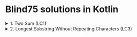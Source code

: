 # Blind75 solutions in Kotlin

<details>
  <summary>1. Two Sum (LC1)</summary>

  ```kt
  fun twoSumHashMap(nums: IntArray, target: Int): IntArray {
      val cache = HashMap<Int, Int>()
      for ((i, value) in nums.withIndex()) {
          val existing = cache[target - value]
          if (existing != null) return intArrayOf(existing, i)
          else cache.put(value, i)
      }

      return intArrayOf()
  }
  ```
</details>


<details>
  <summary>2. Longest Substring Without Repeating Characters (LC3)</summary>  
  
  > Sliding window. The idea is to extend right until we meet a duplicate character. When we do, start moving the left pointer to the right and delete characters from the cache until we meet the original duplicate character.
  
  ```kt
  fun lengthOfLongestSubstring(s: String): Int {
      if (s.length == 0) return 0
      var result = 1
      var cache = HashSet<Char>()
      var l = 0; var r = 0;
      while (r < s.length) {
          if (!cache.contains(s[r])) {
              cache.add(s[r])
              result = Math.max(result, cache.size)
              r++
          } else {
              while (cache.contains(s[r])) {
                  cache.remove(s[l])
                  l++
              }
          }
      }

      return result
  }
  ```
</details>

